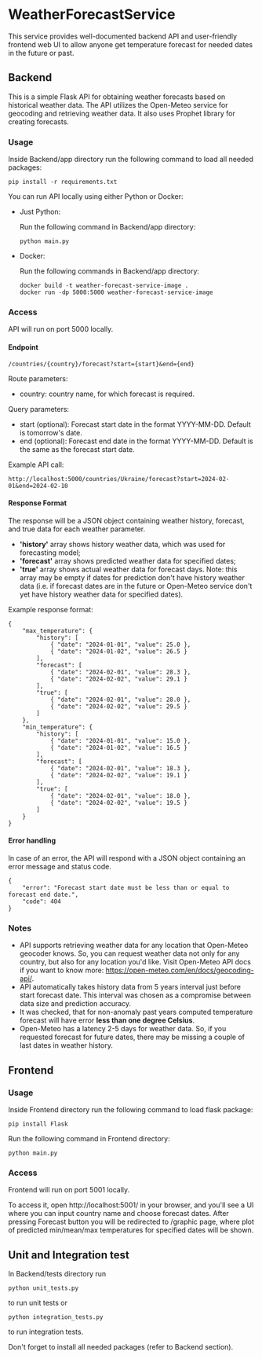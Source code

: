 # WeatherForecastService

This service provides well-documented backend API and user-friendly frontend web UI
to allow anyone get temperature forecast for needed dates in the future or past.

## Backend

This is a simple Flask API for obtaining weather forecasts based on historical weather data.
The API utilizes the Open-Meteo service for geocoding and retrieving weather data.
It also uses Prophet library for creating forecasts.

### Usage

Inside Backend/app directory run the following command to load all needed packages: 
```
pip install -r requirements.txt
```

You can run API locally using either Python or Docker:

- Just Python:

    Run the following command in Backend/app directory:
    ```
    python main.py
    ```

- Docker:

    Run the following commands in Backend/app directory:
    ```
    docker build -t weather-forecast-service-image .
    docker run -dp 5000:5000 weather-forecast-service-image
    ```

### Access
API will run on port 5000 locally.

#### Endpoint

```
/countries/{country}/forecast?start={start}&end={end}
```

Route parameters:
- country: country name, for which forecast is required.

Query parameters:
- start (optional): Forecast start date in the format YYYY-MM-DD. Default is tomorrow's date.
- end (optional): Forecast end date in the format YYYY-MM-DD. Default is the same as the forecast start date.

Example API call:
```
http://localhost:5000/countries/Ukraine/forecast?start=2024-02-01&end=2024-02-10
```

#### Response Format

The response will be a JSON object containing weather history, forecast, and true data for each weather parameter.
- **'history'** array shows history weather data, which was used for forecasting model;
- **'forecast'** array shows predicted weather data for specified dates;
- **'true'** array shows actual weather data for forecast days.
Note: this array may be empty if dates for prediction don't have history weather data
(i.e. if forecast dates are in the future or Open-Meteo service don't yet have history weather data for specified dates). 

Example response format:
```
{
    "max_temperature": {
        "history": [
            { "date": "2024-01-01", "value": 25.0 },
            { "date": "2024-01-02", "value": 26.5 }
        ],
        "forecast": [
            { "date": "2024-02-01", "value": 28.3 },
            { "date": "2024-02-02", "value": 29.1 }
        ],
        "true": [
            { "date": "2024-02-01", "value": 28.0 },
            { "date": "2024-02-02", "value": 29.5 }
        ]
    },
    "min_temperature": {
        "history": [
            { "date": "2024-01-01", "value": 15.0 },
            { "date": "2024-01-02", "value": 16.5 }
        ],
        "forecast": [
            { "date": "2024-02-01", "value": 18.3 },
            { "date": "2024-02-02", "value": 19.1 }
        ],
        "true": [
            { "date": "2024-02-01", "value": 18.0 },
            { "date": "2024-02-02", "value": 19.5 }
        ]
    }
}
```

#### Error handling

In case of an error, the API will respond with a JSON object containing an error message and status code.
```
{
    "error": "Forecast start date must be less than or equal to forecast end date.",
    "code": 404
}
```

### Notes

- API supports retrieving weather data for any location that Open-Meteo geocoder knows.
So, you can request weather data not only for any country, but also for any location you'd like.
Visit Open-Meteo API docs if you want to know more: https://open-meteo.com/en/docs/geocoding-api/.
- API automatically takes history data from 5 years interval just before start forecast date.
This interval was chosen as a compromise between data size and prediction accuracy.
- It was checked, that for non-anomaly past years computed temperature forecast will have error **less than one degree Celsius**.
- Open-Meteo has a latency 2-5 days for weather data.
So, if you requested forecast for future dates, there may be missing a couple of last dates in weather history.

## Frontend

### Usage

Inside Frontend directory run the following command to load flask package:
```
pip install Flask
```

Run the following command in Frontend directory:
```
python main.py
```

### Access

Frontend will run on port 5001 locally.

To access it, open http://localhost:5001/ in your browser, and you'll see a UI where you can input country name and choose forecast dates.
After pressing Forecast button you will be redirected to /graphic page, where plot of predicted min/mean/max temperatures for specified dates will be shown.

## Unit and Integration test

In Backend/tests directory run
```
python unit_tests.py
```
to run unit tests or
```
python integration_tests.py
```
to run integration tests.

Don't forget to install all needed packages (refer to Backend section).
